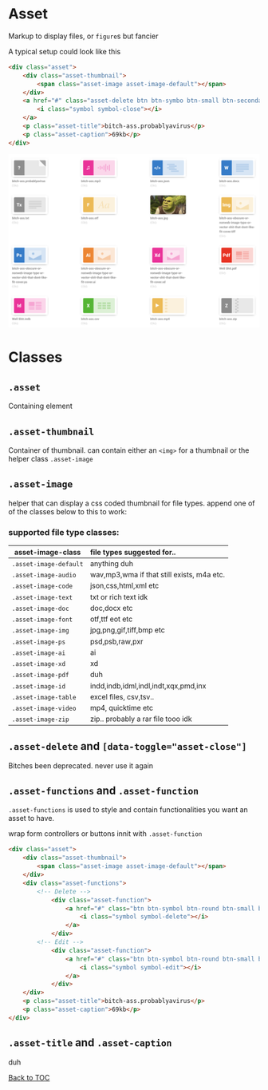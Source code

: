 
# Asset

Markup to display files, or `figure`s but fancier

A typical setup could look like this

```html
<div class="asset">
	<div class="asset-thumbnail">
		<span class="asset-image asset-image-default"></span>
	</div>
	<a href="#" class="asset-delete btn btn-symbo btn-small btn-secondary">
		<i class="symbol symbol-close"></i>
	</a>
	<p class="asset-title">bitch-ass.probablyavirus</p>
	<p class="asset-caption">69kb</p>
</div>
```


![Ass...ets](../../images/assets.png)

# Classes

## `.asset`

Containing element


## `.asset-thumbnail`

Container of thumbnail. can contain either an `<img>` for a thumbnail or the helper class `.asset-image`


## `.asset-image`

helper that can display a css coded thumbnail for file types. append one of of the classes below to this to work:

### supported file type classes:


| asset-image-class | file types suggested for.. |
|--|:--|
| `.asset-image-default` | anything duh |
| `.asset-image-audio` | wav,mp3,wma if that still exists, m4a etc. |
| `.asset-image-code` | json,css,html,xml etc |
| `.asset-image-text` | txt or rich text idk |
| `.asset-image-doc` | doc,docx etc |
| `.asset-image-font` | otf,ttf eot etc |
| `.asset-image-img` | jpg,png,gif,tiff,bmp etc |
| `.asset-image-ps` | psd,psb,raw,pxr |
| `.asset-image-ai` | ai |
| `.asset-image-xd` | xd |
| `.asset-image-pdf` | duh |
| `.asset-image-id` | indd,indb,idml,indl,indt,xqx,pmd,inx |
| `.asset-image-table` | excel files, csv,tsv.. |
| `.asset-image-video` | mp4, quicktime etc |
| `.asset-image-zip` | zip.. probably a rar file tooo idk |


## `.asset-delete` and `[data-toggle="asset-close"]`

Bitches been deprecated. never use it again

## `.asset-functions` and `.asset-function`

`.asset-functions` is used to style and contain functionalities you want an asset to have.

wrap form controllers or buttons innit with `.asset-function`


```html
<div class="asset">
	<div class="asset-thumbnail">
		<span class="asset-image asset-image-default"></span>
	</div>
	<div class="asset-functions">
		<!-- Delete -->
			<div class="asset-function">
				<a href="#" class="btn btn-symbol btn-round btn-small btn-secondary">
					<i class="symbol symbol-delete"></i>
				</a>
			</div>
		<!-- Edit -->
			<div class="asset-function">
				<a href="#" class="btn btn-symbol btn-round btn-small btn-secondary">
					<i class="symbol symbol-edit"></i>
				</a>
			</div>
	</div>
	<p class="asset-title">bitch-ass.probablyavirus</p>
	<p class="asset-caption">69kb</p>
</div>
```

## `.asset-title` and `.asset-caption`

duh


[Back to TOC](../../../readme.md)